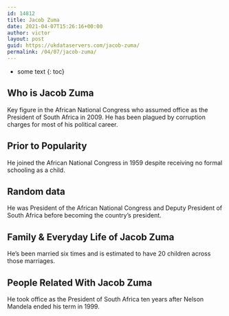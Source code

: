 ```yaml
---
id: 14812
title: Jacob Zuma
date: 2021-04-07T15:26:16+00:00
author: victor
layout: post
guid: https://ukdataservers.com/jacob-zuma/
permalink: /04/07/jacob-zuma/
---
```


* some text
{: toc}


## Who is Jacob Zuma



Key figure in the African National Congress who assumed office as the President of South Africa in 2009. He has been plagued by corruption charges for most of his political career.

                
                
                
## Prior to Popularity



He joined the African National Congress in 1959 despite receiving no formal schooling as a child.

                
                
                
## Random data



He was President of the African National Congress and Deputy President of South Africa before becoming the country&#8217;s president.

                
                
                
## Family & Everyday Life of Jacob Zuma



He&#8217;s been married six times and is estimated to have 20 children across those marriages.

                
                
                
## People Related With Jacob Zuma



He took office as the President of South Africa ten years after Nelson Mandela ended his term in 1999.

                
              
            
          
          
          